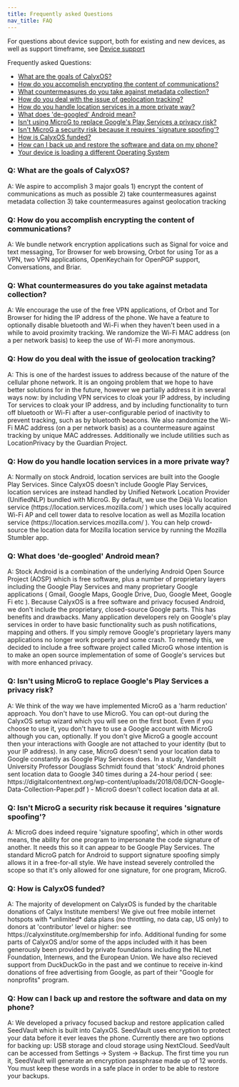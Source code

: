 ```yaml
---
title: Frequently asked Questions
nav_title: FAQ
---
```


For questions about device support, both for existing and new devices, as well as support timeframe, see [Device support](device-support)

Frequently asked Questions:
<ul>
    <li><a href="#goals">What are the goals of CalyxOS?</a></li>
    <li><a href="#encrypt-communication-content">How do you accomplish encrypting the content of communications?</a></li>
    <li><a href="#prevent-metadata-collection">What countermeasures do you take against metadata collection?</a></li>
    <li><a href="#prevent-geolocation-tracking">How do you deal with the issue of geolocation tracking?</a></li>
    <li><a href="#location-services">How do you handle location services in a more private way?</a></li>
    <li><a href="#degoogled-android">What does 'de-googled' Android mean?
</a></li>
    <li><a href="#microg-privacy">Isn't using MicroG to replace Google's Play Services a privacy risk?</a></li>
    <li><a href="#microg-security">Isn't MicroG a security risk because it requires 'signature spoofing'?</a></li>
    <li><a href="#funding">How is CalyxOS funded?</a></li>
    <li><a href="#backup-restore">How can I back up and restore the software and data on my phone?</a></li>
    <li><a href="#boot-warning">Your device is loading a different Operating System</a></li>
</ul>

<h3 id="goals">Q: What are the goals of CalyxOS?</h3>
A: We aspire to accomplish 3 major goals  1) encrypt the content of communications as much as possible  2) take countermeasures against metadata collection  3) take countermeasures against geolocation tracking

<h3 id="encrypt-communication-content">Q: How do you accomplish encrypting the content of communications?</h3>
A: We bundle network encryption applications such as Signal for voice and text messaging, Tor Browser for web browsing, Orbot for using Tor as a VPN, two VPN applications, OpenKeychain for OpenPGP support, Conversations, and Briar.

<h3 id="prevent-metadata-collection">Q: What countermeasures do you take against metadata collection?</h3>
A: We encourage the use of the free VPN applications, of Orbot and Tor Browser for hiding the IP address of the phone. We have a feature to optionally disable bluetooth and Wi-Fi when they haven't been used in a while to avoid proximity tracking. We randomize the Wi-Fi MAC address (on a per network basis) to keep the use of Wi-Fi more anonymous.

<h3 id="prevent-geolocation-tracking">Q: How do you deal with the issue of geolocation tracking?</h3>
A: This is one of the hardest issues to address because of the nature of the cellular phone network. It is an ongoing problem that we hope to have better solutions for in the future, however we partially address it in several ways now: by including VPN services to cloak your IP address, by including Tor services to cloak your IP address, and by including functionality to turn off bluetooth or Wi-Fi after a user-configurable period of inactivity to prevent tracking, such as by bluetooth beacons. We also randomize the Wi-Fi MAC address (on a per network basis) as a countermeasure against tracking by unique MAC addresses. Additionally we include utilities such as LocationPrivacy by the Guardian Project.

<h3 id="location-services">Q: How do you handle location services in a more private way?</h3>
A: Normally on stock Android, location services are built into the Google Play Services. Since CalyxOS doesn't include Google Play Services, location services are instead handled by Unified Network Location Provider (UnifiedNLP) bundled with MicroG. By default, we use the Déjà Vu location service (https://location.services.mozilla.com/ ) which uses locally acquired Wi-Fi AP and cell tower data to resolve location as well as Mozilla location service (https://location.services.mozilla.com/ ). You can help crowd-source the location data for Mozilla location service by running the Mozilla Stumbler app.

<h3 id="degoogled-android">Q: What does 'de-googled' Android mean?
</h3>
A: Stock Android is a combination of the underlying Android Open Source Project (AOSP) which is free software, plus a number of proprietary layers including the Google Play Services and many proprietary Google applications ( Gmail, Google Maps, Google Drive, Duo, Google Meet, Google Fi etc ). Because CalyxOS is a free software and privacy focused Android, we don't include the proprietary, closed-source Google parts. This has benefits and drawbacks.  Many application developers rely on Google's play services in order to have basic functionality such as push notifications, mapping and others.  If you simply remove Google's proprietary layers many applications no longer work properly and some crash. To remedy this, we decided to include a free software project called MicroG whose intention is to make an open source implementation of some of Google's services but with more enhanced privacy.

<h3 id="microg-privacy">Q: Isn't using MicroG to replace Google's Play Services a privacy risk?</h3>
A: We think of the way we have implemented MicroG as a 'harm reduction' approach. You don't have to use MicroG. You can opt-out during the CalyxOS setup wizard which you will see on the first boot. Even if you choose to use it, you don't have to use a Google account with MicroG although you can, optionally. If you don't give MicroG a google account then your interactions with Google are not attached to your identity (but to your IP address).  In any case, MicroG doesn't send your location data to Google constantly as Google Play Services does. In a study, Vanderbilt University Professor Douglass Schmidt found that 'stock' Android phones sent location data to Google 340 times during a 24-hour period ( see: https://digitalcontentnext.org/wp-content/uploads/2018/08/DCN-Google-Data-Collection-Paper.pdf ) - MicroG doesn't collect location data at all.

<h3 id="microg-security">Q: Isn't MicroG a security risk because it requires 'signature spoofing'?</h3>
A: MicroG does indeed require 'signature spoofing', which in other words means, the ability for one program to impersonate the code signature of another. It needs this so it can appear to be Google Play Services. The standard MicroG patch for Android to support signature spoofing simply allows it in a free-for-all style. We have instead severely controlled the scope so that it's only allowed for one signature, for one program, MicroG.

<h3 id="funding">Q: How is CalyxOS funded?</h3>
A: The majority of development on CalyxOS is funded by the charitable donations of 
Calyx Institute members! We give out free mobile internet hotspots with *unlimited* data plans (no throttling, no data cap, US only) to donors at 'contributor' level or higher: see https://calyxinstitute.org/membership for info. Additional funding for some parts of CalyxOS and/or some of the apps included with it has been generously been provided by private foundations including the NLnet Foundation, Internews, and the European Union. We have also recieved support from DuckDuckGo in the past and we continue to receive in-kind donations of free advertising from Google, as part of their "Google for nonprofits" program.

<h3 id="backup-restore">Q: How can I back up and restore the software and data on my phone?</h3>
A:  We developed a privacy focused backup and restore application called SeedVault which is built into CalyxOS. SeedVault uses encryption to protect your data before it ever leaves the phone. Currently there are two options for backing up: USB storage and cloud storage using NextCloud. SeedVault can be accessed from Settings -> System -> Backup. The first time you run it, SeedVault will generate an encryption passphrase made up of 12 words.  You must keep these words in a safe place in order to be able to restore your backups.